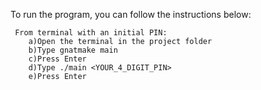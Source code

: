 To run the program, you can follow the instructions below:

	 From terminal with an initial PIN:
		a)Open the terminal in the project folder
		b)Type gnatmake main
		c)Press Enter
		d)Type ./main <YOUR_4_DIGIT_PIN>
		e)Press Enter

	
